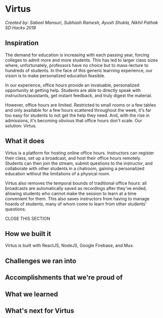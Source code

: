 # Virtus
*Created by: Sabeel Mansuri, Subhash Ramesh, Ayush Shukla, Nikhil Pathak*  
*SD Hacks 2019*  

## Inspiration
The demand for education is increasing with each passing year, forcing colleges to admit more and more students. This has led
to larger class sizes where, unfortunately, professors have no choice but to mass-lecture to hundreds of students. 
In the face of this generic learning experience, our vision is to make personalized education feasible.

In our experience, office hours provide an invaluable, personalized opportunity at getting help. Students are able to directly
speak with instructors/assistants, get instant feedback, and truly digest the material.

However, office hours are limited. Restricted to small rooms or a few tables and only available for a few hours
scattered throughout the week, it's far too easy for students to not get the help they need. And, with the rise in admissions, 
it's becoming obvious that office hours don't scale. Our solution: Virtus.

## What it does
Virtus is a platform for hosting online office hours. Instructors can register their class, set up a 
broadcast, and host their office hours remotely. Students can then join the stream, submit questions to the instructor, and 
collaborate with other students in a chatroom, gaining a personalized education without the limitations of a physical
room.

Virtus also removes the temporal bounds of traditional office hours: all broadcasts are automatically saved as recordings after 
they've ended, allowing students who cannot make the session to learn at a time convenient for them. This also saves 
instructors from having to manage hoards of students, many of whom come to learn from other students' questions.

CLOSE THIS SECTION

## How we built it
Virtus is built with ReactJS, NodeJS, Google Firebase, and Mux.

## Challenges we ran into


## Accomplishments that we're proud of


## What we learned


## What's next for Virtus

